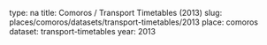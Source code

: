 type: na
title: Comoros / Transport Timetables (2013)
slug: places/comoros/datasets/transport-timetables/2013
place: comoros
dataset: transport-timetables
year: 2013
